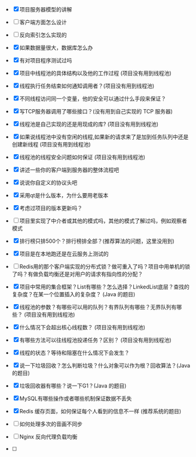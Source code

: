 - [x] 项目服务器模型的讲解
- [ ] 客户端方面怎么设计
- [ ] 反向索引怎么实现的
- [x] 如果数据量很大，数据库怎么办
- [x] 有对项目程序测试过吗
- [x] 项目中线程池的具体结构以及他的工作过程 (项目没有用到线程池)
- [x] 线程执行任务结束如何通知调用者？(项目没有用到线程池)
- [x] 不同线程访问同一个变量，他的安全可以通过什么手段来保证？
- [x] 写TCP服务器调用了哪些接口？(没有用到自己实现的 TCP 服务器)
- [x] 线程池是自己实现的还是用现成的库? (项目没有用到线程池)
- [x] 如果说线程池中没有空闲的线程,如果新的请求来了是加到任务队列中还是创建新线程 (项目没有用到线程池)
- [x] 线程池的线程安全问题如何保证 (项目没有用到线程池)
- [x] 讲述一些你的客户端到服务器的整体流程吧
- [x] 说说你自定义的协议头吧
- [x] 采用qt是什么版本，为什么要用老版本
- [x] 考虑过项目的版本更新吗？
- [ ] 项目里实现了中介者或其他的模式吗，其他的模式了解过吗，例如观察者模式
- [x] 排行榜只排500个？排行榜排全部？(推荐算法的问题，这里没用到)
- [x] 项目是在本地跑还是在云服务上测试的
- [ ] Redis用的那个客户端实现的分布式锁？做可重入了吗？项目中用单机的锁了吗？有做负载均衡还是对用户的请求有指向性的分配？
- [x] 项目中常用的集合框架？List有哪些？怎么选择？LinkedList底层？查找的复杂度？在某一个位置插入的复杂度？ (Java 的题目)
- [x] 线程池的参数？有哪些可以用的队列？有界队列有哪些？无界队列有哪些？ (项目没有用到线程池)
- [x] 什么情况下会超出核心线程数？ (项目没有用到线程池)
- [x] 有哪些方法可以往线程池投递任务？区别？ (项目没有用到线程池)
- [x] 线程的状态？等待和阻塞在什么情况下会发生？
- [x] 说一下垃圾回收？怎么判断垃圾？什么对象可以作为根？回收算法？(Java 的题目)
- [x] 垃圾回收器有哪些？说一下G1？(Java 的题目)
- [x] MySQL有哪些操作或者哪些机制保证数据不丢失

- [x] Redis 缓存页面，如何保证每个人看到的信息不一样 (推荐系统的题目)

- [ ] 如何处理多次的音画不同步

- [ ] Nginx 反向代理负载均衡
- [ ] 
